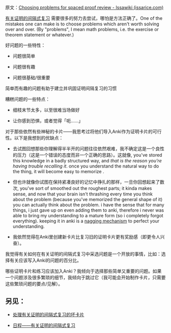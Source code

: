 原文：[Choosing problems for spaced proof review - Issawiki (issarice.com)](https://wiki.issarice.com/wiki/Choosing_problems_for_spaced_proof_review)

[有关证明的间隔式复习](https://wiki.issarice.com/wiki/Spaced_proof_review) 需要很多的努力去尝试，哪怕是方法正确了。One of the mistakes one can make is to choose problems which aren't worth solving over and over. (By "problems", I mean math problems, i.e. the exercise or theorem statement or whatever.)

好问题的一些特性：

- 问题很简单

- 问题很有趣

- 问题很基础/很重要

简单而有趣的问题有助于建立并巩固证明间隔复习的习惯

糟糕问题的一些特点：

- 细枝末节太多，以至很难当场做好

- 让你感到恐惧，或者觉得「呃……」

对于那些依然有些神秘的卡片——我思考过将他们导入Anki作为证明卡片的可行性。以下是我想到的优缺点：

- 去试图回想那些你理解得半半开的问题往往依然艰难，我不确定这是一个良性的压力（这是一个错误的态度而非一个正确的思路）。这就像, you've stored this knowledge in a badly structured way, and *that is the reason you're having trouble recalling it*. once you understand the natural way to do the thing, it will become easy to memorize .

 - 但也许就像你试图在保持紧凑良好的记忆中挣扎的那样，一旦你回想起来了数次, you've sort of smoothed out the roughest parts; it kinda makes sense, and now that your brain isn't thrashing every time you think about the problem (because you've memorized the general shape of it) you can actually think about the problem. i have the sense that for many things, i just gave up on even adding them to anki, therefore i never was able to bring my understanding to a mature form (so i completely forgot everything). keeping it in anki is a [nagging mechanism](https://wiki.issarice.com/wiki/Spaced_repetition_as_soft_alarm_clock) to perfect your understanding.

- 我依然觉得在Anki里创建新卡片比复习旧的证明卡片更有奖励感（即更令人兴奋）。

我觉得有关如何在有关证明的间隔式复习中采选问题是一个开放的事情，比如：选择有关应该写入Anki的问题的百分比。

哪些证明卡片和练习应该加入Anki？我倾向于选择那些简单又重要的问题。如果一个问题涉及很多繁琐的细节，我倾向于跳过它（我可能会开始制作卡片，只需要这些繁琐问题的要点/见解）。

## 另见：

- [处理有关证明的间隔式复习的坏卡片](https://wiki.issarice.com/wiki/Dealing_with_bad_problems_in_spaced_proof_review)

- [日程——有关证明的间隔式复习](https://wiki.issarice.com/wiki/Spaced_proof_review_routine)